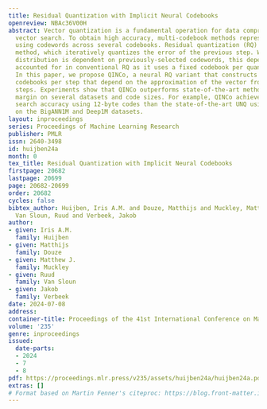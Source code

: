 ```yaml
---
title: Residual Quantization with Implicit Neural Codebooks
openreview: NBAc36V00H
abstract: Vector quantization is a fundamental operation for data compression and
  vector search. To obtain high accuracy, multi-codebook methods represent each vector
  using codewords across several codebooks. Residual quantization (RQ) is one such
  method, which iteratively quantizes the error of the previous step. While the error
  distribution is dependent on previously-selected codewords, this dependency is not
  accounted for in conventional RQ as it uses a fixed codebook per quantization step.
  In this paper, we propose QINCo, a neural RQ variant that constructs specialized
  codebooks per step that depend on the approximation of the vector from previous
  steps. Experiments show that QINCo outperforms state-of-the-art methods by a large
  margin on several datasets and code sizes. For example, QINCo achieves better nearest-neighbor
  search accuracy using 12-byte codes than the state-of-the-art UNQ using 16 bytes
  on the BigANN1M and Deep1M datasets.
layout: inproceedings
series: Proceedings of Machine Learning Research
publisher: PMLR
issn: 2640-3498
id: huijben24a
month: 0
tex_title: Residual Quantization with Implicit Neural Codebooks
firstpage: 20682
lastpage: 20699
page: 20682-20699
order: 20682
cycles: false
bibtex_author: Huijben, Iris A.M. and Douze, Matthijs and Muckley, Matthew J. and
  Van Sloun, Ruud and Verbeek, Jakob
author:
- given: Iris A.M.
  family: Huijben
- given: Matthijs
  family: Douze
- given: Matthew J.
  family: Muckley
- given: Ruud
  family: Van Sloun
- given: Jakob
  family: Verbeek
date: 2024-07-08
address:
container-title: Proceedings of the 41st International Conference on Machine Learning
volume: '235'
genre: inproceedings
issued:
  date-parts:
  - 2024
  - 7
  - 8
pdf: https://proceedings.mlr.press/v235/assets/huijben24a/huijben24a.pdf
extras: []
# Format based on Martin Fenner's citeproc: https://blog.front-matter.io/posts/citeproc-yaml-for-bibliographies/
---
```

